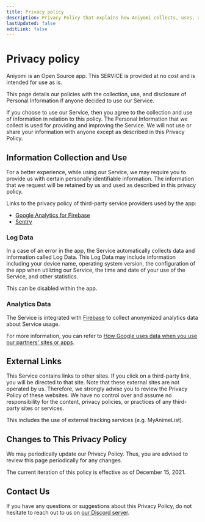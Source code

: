 ```yaml
---
title: Privacy policy
description: Privacy Policy that explains how Aniyomi collects, uses, and protects users' personal information.
lastUpdated: false
editLink: false
---
```


# Privacy policy

Aniyomi is an Open Source app.
This SERVICE is provided at no cost and is intended for use as is.

This page details our policies with the collection, use, and disclosure of Personal Information if anyone decided to use our Service.

If you choose to use our Service, then you agree to the collection and use of information in relation to this policy.
The Personal Information that we collect is used for providing and improving the Service.
We will not use or share your information with anyone except as described in this Privacy Policy.

## Information Collection and Use

For a better experience, while using our Service, we may require you to provide us with certain personally identifiable information.
The information that we request will be retained by us and used as described in this privacy policy.

Links to the privacy policy of third-party service providers used by the app:
* [Google Analytics for Firebase](https://firebase.google.com/policies/analytics)
* [Sentry](https://sentry.io/privacy/)

### Log Data

In a case of an error in the app, the Service automatically collects data and information called Log Data.
This Log Data may include information including your device name, operating system version, the configuration of the app when utilizing our Service, the time and date of your use of the Service, and other statistics.

This can be disabled within the app.

### Analytics Data

The Service is integrated with [Firebase](https://firebase.google.com/) to collect anonymized analytics data about Service usage.

For more information, you can refer to [How Google uses data when you use our partners' sites or apps](https://google.com/policies/privacy/partners/).

## External Links

This Service contains links to other sites.
If you click on a third-party link, you will be directed to that site.
Note that these external sites are not operated by us.
Therefore, we strongly advise you to review the Privacy Policy of these websites.
We have no control over and assume no responsibility for the content, privacy policies, or practices of any third-party sites or services.

This includes the use of external tracking services (e.g. MyAnimeList).

## Changes to This Privacy Policy

We may periodically update our Privacy Policy.
Thus, you are advised to review this page periodically for any changes.

The current iteration of this policy is effective as of December 15, 2021.

## Contact Us

If you have any questions or suggestions about this Privacy Policy, do not hesitate to reach out to us on [our Discord server](https://discord.gg/F32UjdJZrR).
